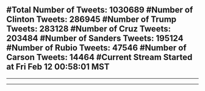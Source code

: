 #Total Number of Tweets: 1030689 
#Number of Clinton Tweets: 286945
#Number of Trump Tweets: 283128
#Number of Cruz Tweets: 203484
#Number of Sanders Tweets: 195124
#Number of Rubio Tweets: 47546
#Number of Carson Tweets: 14464
#Current Stream Started at Fri Feb 12 00:58:01 MST
---
---
---
